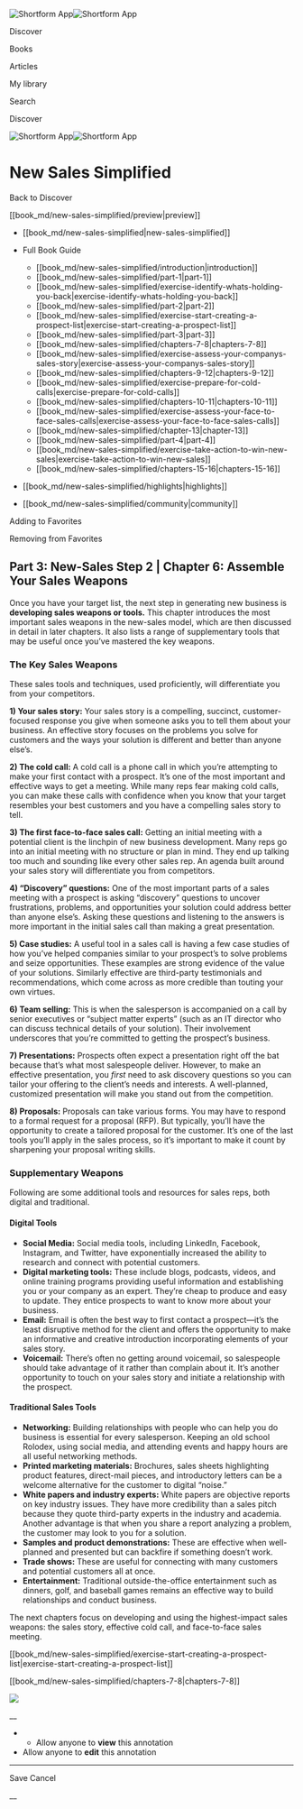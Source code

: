 ![Shortform App](/img/logo.36a2399e.svg)![Shortform App](/img/logo-dark.70c1b072.svg)

Discover

Books

Articles

My library

Search

Discover

![Shortform App](/img/logo.36a2399e.svg)![Shortform App](/img/logo-dark.70c1b072.svg)

# New Sales Simplified

Back to Discover

[[book_md/new-sales-simplified/preview|preview]]

  * [[book_md/new-sales-simplified|new-sales-simplified]]
  * Full Book Guide

    * [[book_md/new-sales-simplified/introduction|introduction]]
    * [[book_md/new-sales-simplified/part-1|part-1]]
    * [[book_md/new-sales-simplified/exercise-identify-whats-holding-you-back|exercise-identify-whats-holding-you-back]]
    * [[book_md/new-sales-simplified/part-2|part-2]]
    * [[book_md/new-sales-simplified/exercise-start-creating-a-prospect-list|exercise-start-creating-a-prospect-list]]
    * [[book_md/new-sales-simplified/part-3|part-3]]
    * [[book_md/new-sales-simplified/chapters-7-8|chapters-7-8]]
    * [[book_md/new-sales-simplified/exercise-assess-your-companys-sales-story|exercise-assess-your-companys-sales-story]]
    * [[book_md/new-sales-simplified/chapters-9-12|chapters-9-12]]
    * [[book_md/new-sales-simplified/exercise-prepare-for-cold-calls|exercise-prepare-for-cold-calls]]
    * [[book_md/new-sales-simplified/chapters-10-11|chapters-10-11]]
    * [[book_md/new-sales-simplified/exercise-assess-your-face-to-face-sales-calls|exercise-assess-your-face-to-face-sales-calls]]
    * [[book_md/new-sales-simplified/chapter-13|chapter-13]]
    * [[book_md/new-sales-simplified/part-4|part-4]]
    * [[book_md/new-sales-simplified/exercise-take-action-to-win-new-sales|exercise-take-action-to-win-new-sales]]
    * [[book_md/new-sales-simplified/chapters-15-16|chapters-15-16]]
  * [[book_md/new-sales-simplified/highlights|highlights]]
  * [[book_md/new-sales-simplified/community|community]]



Adding to Favorites 

Removing from Favorites 

## Part 3: New-Sales Step 2 | Chapter 6: Assemble Your Sales Weapons

Once you have your target list, the next step in generating new business is **developing sales weapons or tools.** This chapter introduces the most important sales weapons in the new-sales model, which are then discussed in detail in later chapters. It also lists a range of supplementary tools that may be useful once you’ve mastered the key weapons.

### The Key Sales Weapons

These sales tools and techniques, used proficiently, will differentiate you from your competitors.

**1) Your sales story:** Your sales story is a compelling, succinct, customer-focused response you give when someone asks you to tell them about your business. An effective story focuses on the problems you solve for customers and the ways your solution is different and better than anyone else’s.

**2) The cold call:** A cold call is a phone call in which you’re attempting to make your first contact with a prospect. It’s one of the most important and effective ways to get a meeting. While many reps fear making cold calls, you can make these calls with confidence when you know that your target resembles your best customers and you have a compelling sales story to tell.

**3) The first face-to-face sales call:** Getting an initial meeting with a potential client is the linchpin of new business development. Many reps go into an initial meeting with no structure or plan in mind. They end up talking too much and sounding like every other sales rep. An agenda built around your sales story will differentiate you from competitors.

**4) “Discovery” questions:** One of the most important parts of a sales meeting with a prospect is asking “discovery” questions to uncover frustrations, problems, and opportunities your solution could address better than anyone else’s. Asking these questions and listening to the answers is more important in the initial sales call than making a great presentation.

**5) Case studies:** A useful tool in a sales call is having a few case studies of how you’ve helped companies similar to your prospect’s to solve problems and seize opportunities. These examples are strong evidence of the value of your solutions. Similarly effective are third-party testimonials and recommendations, which come across as more credible than touting your own virtues.

**6) Team selling:** This is when the salesperson is accompanied on a call by senior executives or “subject matter experts” (such as an IT director who can discuss technical details of your solution). Their involvement underscores that you’re committed to getting the prospect’s business.

**7) Presentations:** Prospects often expect a presentation right off the bat because that’s what most salespeople deliver. However, to make an effective presentation, you _first_ need to ask discovery questions so you can tailor your offering to the client’s needs and interests. A well-planned, customized presentation will make you stand out from the competition.

**8) Proposals:** Proposals can take various forms. You may have to respond to a formal request for a proposal (RFP). But typically, you’ll have the opportunity to create a tailored proposal for the customer. It’s one of the last tools you’ll apply in the sales process, so it’s important to make it count by sharpening your proposal writing skills.

### Supplementary Weapons

Following are some additional tools and resources for sales reps, both digital and traditional.

#### Digital Tools

  * **Social Media:** Social media tools, including LinkedIn, Facebook, Instagram, and Twitter, have exponentially increased the ability to research and connect with potential customers.
  * **Digital marketing tools:** These include blogs, podcasts, videos, and online training programs providing useful information and establishing you or your company as an expert. They’re cheap to produce and easy to update. They entice prospects to want to know more about your business.
  * **Email:** Email is often the best way to first contact a prospect—it’s the least disruptive method for the client and offers the opportunity to make an informative and creative introduction incorporating elements of your sales story.
  * **Voicemail:** There’s often no getting around voicemail, so salespeople should take advantage of it rather than complain about it. It’s another opportunity to touch on your sales story and initiate a relationship with the prospect.



#### Traditional Sales Tools

  * **Networking:** Building relationships with people who can help you do business is essential for every salesperson. Keeping an old school Rolodex, using social media, and attending events and happy hours are all useful networking methods.
  * **Printed marketing materials:** Brochures, sales sheets highlighting product features, direct-mail pieces, and introductory letters can be a welcome alternative for the customer to digital “noise.” 
  * **White papers and industry experts:** White papers are objective reports on key industry issues. They have more credibility than a sales pitch because they quote third-party experts in the industry and academia. Another advantage is that when you share a report analyzing a problem, the customer may look to you for a solution.
  * **Samples and product demonstrations:** These are effective when well-planned and presented but can backfire if something doesn’t work.
  * **Trade shows:** These are useful for connecting with many customers and potential customers all at once.
  * **Entertainment:** Traditional outside-the-office entertainment such as dinners, golf, and baseball games remains an effective way to build relationships and conduct business.



The next chapters focus on developing and using the highest-impact sales weapons: the sales story, effective cold call, and face-to-face sales meeting.

[[book_md/new-sales-simplified/exercise-start-creating-a-prospect-list|exercise-start-creating-a-prospect-list]]

[[book_md/new-sales-simplified/chapters-7-8|chapters-7-8]]

![](https://bat.bing.com/action/0?ti=56018282&Ver=2&mid=e2c25d77-9458-493c-99b9-4a0ddc0c5f30&sid=f30c5e70639211ee87d33f0876d93783&vid=f30c9700639211eeb3a75d830392c94f&vids=0&msclkid=N&pi=0&lg=en-US&sw=800&sh=600&sc=24&nwd=1&tl=Shortform%20%7C%20Book&p=https%3A%2F%2Fwww.shortform.com%2Fapp%2Fbook%2Fnew-sales-simplified%2Fpart-3&r=&lt=310&evt=pageLoad&sv=1&rn=668355)

__

  *   * Allow anyone to **view** this annotation
  * Allow anyone to **edit** this annotation



* * *

Save Cancel

__



